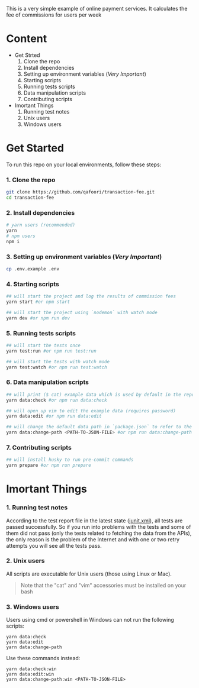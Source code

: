This is a very simple example of online payment services. It calculates the fee of commissions for users per week

# Content
- Get Strted
	1. Clone the repo
	2. Install dependencies
	3. Setting up environment variables (*Very Important*)
	4. Starting scripts
	5. Running tests scripts
	6. Data manipulation scripts
	7. Contributing scripts
- Imortant Things
	1. Running test notes
	2. Unix users
	3. Windows users

# Get Started
To run this repo on your local environments, follow these steps:

### 1. Clone the repo
```bash
git clone https://github.com/qafoori/transaction-fee.git
cd transaction-fee
```

### 2. Install dependencies
```bash
# yarn users (recommended)
yarn
# npm users
npm i
```

### 3. Setting up environment variables (*Very Important*)
```bash
cp .env.example .env
```

### 4. Starting scripts
```bash
## will start the project and log the results of commission fees
yarn start #or npm start

## will start the project using `nodemon` with watch mode
yarn dev #or npm run dev
```

### 5. Running tests scripts
```bash
## will start the tests once
yarn test:run #or npm run test:run

## will start the tests with watch mode
yarn test:watch #or npm run test:watch
```

### 6. Data manipulation scripts
```bash
## will print ($ cat) example data which is used by default in the repo
yarn data:check #or npm run data:check

## will open up vim to edit the example data (requires password)
yarn data:edit #or npm run data:edit

## will change the default data path in `package.json` to refer to the use of another path
yarn data:change-path <PATH-TO-JSON-FILE> #or npm run data:change-path <PATH-TO-JSON-FILE>
```

### 7. Contributing scripts
```bash
## will install husky to run pre-commit commands
yarn prepare #or npm run prepare
```


# Imortant Things
### 1. Running test notes
According to the test report file in the latest state ([junit.xml](https://github.com/qafoori/transaction-fee/blob/develop/junit.xml)), all tests are passed successfully.
So if you run into problems with the tests and some of them did not pass (only the tests related to fetching the data from the APIs), the only reason is the problem of the Internet and with one or two retry attempts you will see all the tests pass.

### 2. Unix users
All scripts are executable for Unix users (those using Linux or Mac).
> Note that the "cat" and "vim" accessories must be installed on your bash

### 3. Windows users
Users using cmd or powershell in Windows can not run the following scripts:
```shell
yarn data:check
yarn data:edit
yarn data:change-path
```

Use these commands instead:
```shell
yarn data:check:win
yarn data:edit:win
yarn data:change-path:win <PATH-TO-JSON-FILE>
```
